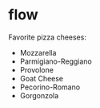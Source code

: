 # flow

Favorite pizza cheeses:

- Mozzarella
- Parmigiano-Reggiano
- Provolone
- Goat Cheese
- Pecorino-Romano
- Gorgonzola
